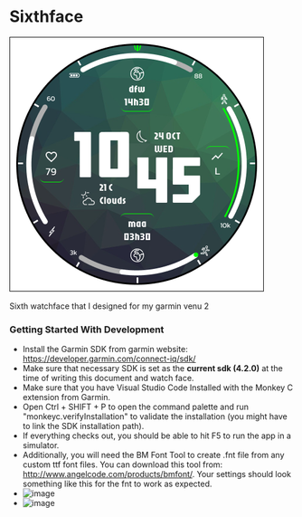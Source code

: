 # Sixthface
![image](https://github.com/sudarsanyes/sixthface/blob/main/design_resources/Dawn.png)

Sixth watchface that I designed for my garmin venu 2

### Getting Started With Development
- Install the Garmin SDK from garmin website: https://developer.garmin.com/connect-iq/sdk/
- Make sure that necessary SDK is set as the **current sdk (4.2.0)** at the time of writing this document and watch face.  
- Make sure that you have Visual Studio Code Installed with the Monkey C extension from Garmin.
- Open Ctrl + SHIFT + P to open the command palette and run "monkeyc.verifyInstallation" to validate the installation (you might have to link the SDK installation path).
- If everything checks out, you should be able to hit F5 to run the app in a simulator.
- Additionally, you will need the BM Font Tool to create .fnt file from any custom ttf font files. You can download this tool from: http://www.angelcode.com/products/bmfont/. Your settings should look something like this for the fnt to work as expected.
- ![image](https://github.com/sudarsanyes/secondface/assets/25566/5ca91365-f8e4-4caf-8271-c564178de35d)
- ![image](https://github.com/sudarsanyes/secondface/assets/25566/924a3d3d-5984-4197-a478-17aff846b3b0)

